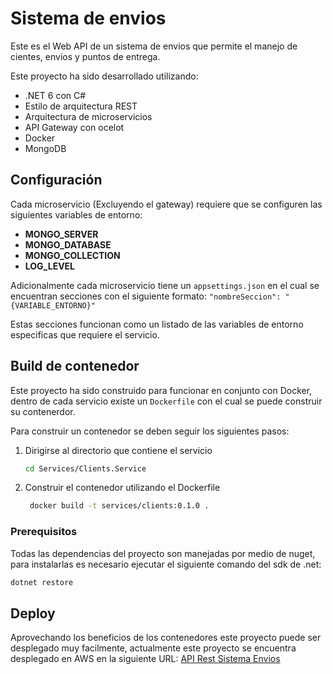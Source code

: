 ﻿# Sistema de envios

Este es el Web API de un sistema de envios que permite el manejo de cientes, envios y puntos de entrega.

Este proyecto ha sido desarrollado utilizando:

- .NET 6 con C#
- Estilo de arquitectura REST
- Arquitectura de microservicios
- API Gateway con ocelot
- Docker
- MongoDB

## Configuración

Cada microservicio (Excluyendo el gateway) requiere que se configuren las siguientes variables de entorno: 

- **MONGO_SERVER**
- **MONGO_DATABASE**
- **MONGO_COLLECTION**
- **LOG_LEVEL**

Adicionalmente cada microservicio tiene un `appsettings.json` en el cual se encuentran secciones con el siguiente formato: `"nombreSeccion": "{VARIABLE_ENTORNO}"`

Estas secciones funcionan como un listado de las variables de entorno especificas que requiere el servicio.

## Build de contenedor

Este proyecto ha sido construido para funcionar en conjunto con Docker, dentro de cada servicio existe un `Dockerfile` con el cual se puede construir su contenerdor.

Para construir un contenedor se deben seguir los siguientes pasos:

1. Dirigirse al directorio que contiene el servicio

    ```sh
    cd Services/Clients.Service
    ```

2. Construir el contenedor utilizando el Dockerfile

   ```sh
    docker build -t services/clients:0.1.0 .
    ```

### Prerequisitos

Todas las dependencias del proyecto son manejadas por medio de nuget, para instalarlas es necesario ejecutar el siguiente comando del sdk de .net:

```sh
dotnet restore
```

## Deploy

Aprovechando los beneficios de los contenedores este proyecto puede ser desplegado muy facilmente, actualmente este proyecto se encuentra desplegado en AWS en la siguiente URL:
[API Rest Sistema Envios](http://ec2-54-152-183-193.compute-1.amazonaws.com/swagger)
